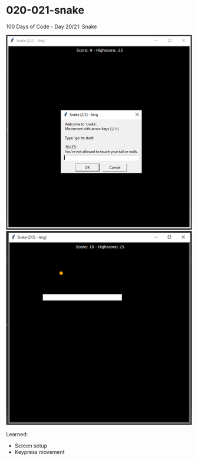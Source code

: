 # 020-021-snake
100 Days of Code - Day 20/21: Snake

![sample01](img/sample01.PNG) ![sample02](img/sample02.PNG)

Learned:
- Screen setup
- Keypress movement
